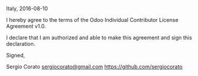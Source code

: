 Italy, 2016-08-10

I hereby agree to the terms of the Odoo Individual Contributor License
Agreement v1.0.

I declare that I am authorized and able to make this agreement and sign this
declaration.

Signed,

Sergio Corato sergiocorato@gmail.com https://github.com/sergiocorato
